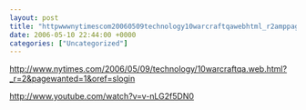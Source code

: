 ```yaml
---
layout: post
title: "httpwwwnytimescom20060509technology10warcraftqawebhtml_r2amppagewanted1amporefslogin httpwwwyoutubecomwatchvvnLG2f5DN0"
date: 2006-05-10 22:44:00 +0000
categories: ["Uncategorized"]
---
```


http://www.nytimes.com/2006/05/09/technology/10warcraftqa.web.html?_r=2&pagewanted=1&oref=slogin

http://www.youtube.com/watch?v=v-nLG2f5DN0